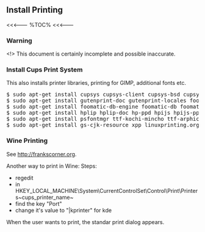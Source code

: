## Install Printing

<<<---
%TOC%
<<<---

### Warning

<!> This document is certainly incomplete and possible inaccurate.

### Install Cups Print System

This also installs printer libraries, printing for GIMP, additional fonts etc.

<pre>
$ sudo apt-get install cupsys cupsys-client cupsys-bsd cupsys-driver-gimpprint cups-pdf cupsys-pt cupsys-driver-gutenprint libgutenprint2
$ sudo apt-get install gutenprint-doc gutenprint-locales foomatic-db-gutenprint
$ sudo apt-get install foomatic-db-engine foomatic-db foomatic-db-hpijs foomatic-filters foomatic-filters-ppds
$ sudo apt-get install hplip hplip-doc hp-ppd hpijs hpijs-ppds hplip-data python-qt3 python-sip4
$ sudo apt-get install psfontmgr ttf-kochi-mincho ttf-arphic-bkai00mp ttf-arphic-bsmi00lp ttf-arphic-gbsn00lp ttf-arphic-gkai00mp ttf-baekmuk 
$ sudo apt-get install gs-cjk-resource xpp linuxprinting.org-ppds 
</pre>

### Wine Printing

See http://frankscorner.org.

Another way to print in Wine:
Steps:
   * regedit
   * in HKEY_LOCAL_MACHINE\System\CurrentControlSet\Control\Print\Printers\~cups_printer_name~
   * find the key "Port"
   * change it's value to "|kprinter" for kde

When the user wants to print, the standar print dialog appears.



